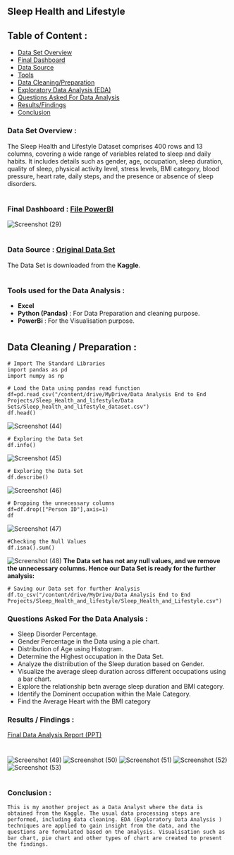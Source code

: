 
## Sleep Health and Lifestyle
## Table of Content :
* [Data Set Overview]()
* [Final Dashboard]()
* [Data Source]()
* [Tools]()
* [Data Cleaning/Preparation]()
* [Exploratory Data Analysis (EDA)]()
* [Questions Asked For Data Analysis]()
* [Results/Findings]()
* [Conclusion]()

### Data Set Overview :
The Sleep Health and Lifestyle Dataset comprises 400 rows and 13 columns, covering a wide range of variables related to sleep and daily habits. It includes details such as gender, age, occupation, sleep duration, quality of sleep, physical activity level, stress levels, BMI category, blood pressure, heart rate, daily steps, and the presence or absence of sleep disorders.
#
### Final Dashboard : [File PowerBI](https://github.com/shubhamkadam10009/Other/blob/main/End%20to%20End%20Projects/Sleep_health_and_lifestyle/Sleep_Health_and_lifestyle/Sleep_Health_and_Lifestyle.pbix)
![Screenshot (29)](https://github.com/shubhamkadam10009/Projects/assets/135099215/ad7a05ac-d2e3-4aa9-9bdf-e63bd8a70726)
#
### Data Source : [Original Data Set](https://github.com/shubhamkadam10009/Other/blob/main/End%20to%20End%20Projects/Sleep_health_and_lifestyle/Sleep_Health_and_lifestyle/Original_Data_Sets/Sleep_health_and_lifestyle_dataset.csv)
The Data Set is downloaded from the **Kaggle**.
#
### Tools used for the Data Analysis :
* **Excel**
* **Python (Pandas)** : For Data Preparation and cleaning purpose.
* **PowerBi** : For the Visualisation purpose.
#
## Data Cleaning / Preparation :
```
# Import The Standard Libraries
import pandas as pd
import numpy as np
```
```
# Load the Data using pandas read function
df=pd.read_csv("/content/drive/MyDrive/Data Analysis End to End Projects/Sleep_Health_and_lifestyle/Data Sets/Sleep_health_and_lifestyle_dataset.csv")
df.head()
```
![Screenshot (44)](https://github.com/shubhamkadam10009/Projects/assets/135099215/b63bddf5-74b4-4c0e-8fa0-dae9d09c6c19)
```
# Exploring the Data Set
df.info()
```
![Screenshot (45)](https://github.com/shubhamkadam10009/Projects/assets/135099215/f607fbf3-fac8-457e-8717-bc1d2f21c9e1)
```
# Exploring the Data Set
df.describe()
```
![Screenshot (46)](https://github.com/shubhamkadam10009/Projects/assets/135099215/6a6d4aa4-beca-4023-bb21-5b4e4fb57e98)
```
# Dropping the unnecessary columns
df=df.drop(["Person ID"],axis=1)
df
```
![Screenshot (47)](https://github.com/shubhamkadam10009/Projects/assets/135099215/02321cf8-56dd-47a6-8916-f9ef797a24de)
```
#Checking the Null Values
df.isna().sum()
```
![Screenshot (48)](https://github.com/shubhamkadam10009/Projects/assets/135099215/796774e1-0504-4a18-8f22-d0e7d1b228f2)
**The Data set has not any null values, and we remove the unnecessary columns. Hence our Data Set is ready for the further analysis:**

```
# Saving our Data set for further Analysis
df.to_csv("/content/drive/MyDrive/Data Analysis End to End Projects/Sleep_Health_and_lifestyle/Sleep_Health_and_Lifestyle.csv")
```
### Questions Asked For the Data Analysis :
* Sleep Disorder Percentage.
* Gender Percentage in the Data using a pie chart.
* Distribution of Age using Histogram.
* Determine the Highest occupation in the Data Set.
* Analyze the distriibution of the Sleep duration based on Gender.
* Visualize the average sleep duration across different occupations using a bar chart.
* Explore the relationship betn average sleep duration and BMI category.
* Identify the Dominent occupation within the Male Category.
* Find the Average Heart with the BMI category
### Results / Findings :
[Final Data Analysis Report (PPT)](https://github.com/shubhamkadam10009/Other/blob/main/End%20to%20End%20Projects/Sleep_health_and_lifestyle/Sleep_Health_and_lifestyle/Final%20Analysis%20Report.pptx)
#
![Screenshot (49)](https://github.com/shubhamkadam10009/Projects/assets/135099215/99c13719-25c1-4135-b15f-c602de80ce28)
![Screenshot (50)](https://github.com/shubhamkadam10009/Projects/assets/135099215/54752974-3eb4-477b-932a-94735b414c5a)
![Screenshot (51)](https://github.com/shubhamkadam10009/Projects/assets/135099215/62f76ed3-6bad-4516-88a9-203865541741)
![Screenshot (52)](https://github.com/shubhamkadam10009/Projects/assets/135099215/cd2a2f68-540c-4e0e-a25a-118b26323b02)
![Screenshot (53)](https://github.com/shubhamkadam10009/Projects/assets/135099215/ac45f01d-fe5a-4bdb-aed7-2862b0ef8c1f)
#
### Conclusion :
`This is my another project as a Data Analyst where the data is obtained from the Kaggle. The usual data processing steps are performed, including data cleaning. EDA (Exploratory Data Analysis ) techniques are applied to gain insight from the data, and the questions are formulated based on the analysis. Visualisation such as bar chart, pie chart and other types of chart are created to present the findings.
`
